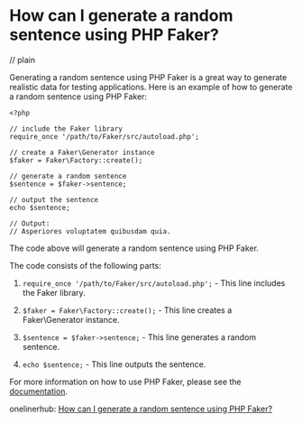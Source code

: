 # How can I generate a random sentence using PHP Faker?
// plain

Generating a random sentence using PHP Faker is a great way to generate realistic data for testing applications. Here is an example of how to generate a random sentence using PHP Faker:

```
<?php

// include the Faker library
require_once '/path/to/Faker/src/autoload.php';

// create a Faker\Generator instance
$faker = Faker\Factory::create();

// generate a random sentence
$sentence = $faker->sentence;

// output the sentence
echo $sentence;

// Output:
// Asperiores voluptatem quibusdam quia.
```
The code above will generate a random sentence using PHP Faker.

The code consists of the following parts:

1. `require_once '/path/to/Faker/src/autoload.php';` - This line includes the Faker library.

2. `$faker = Faker\Factory::create();` - This line creates a Faker\Generator instance.

3. `$sentence = $faker->sentence;` - This line generates a random sentence.

4. `echo $sentence;` - This line outputs the sentence.

For more information on how to use PHP Faker, please see the [documentation](https://github.com/fzaninotto/Faker).

onelinerhub: [How can I generate a random sentence using PHP Faker?](https://onelinerhub.com/php-faker/how-can-i-generate-a-random-sentence-using-php-faker)